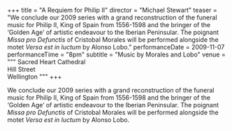 +++
title = "A Requiem for Philip II"
director = "Michael Stewart"
teaser = "We conclude our 2009 series with a grand reconstruction of the funeral music for Philip II, King of Spain from 1556-1598 and the bringer of the ‘Golden Age’ of artistic endeavour to the Iberian Peninsular. The poignant *Missa pro Defunctis* of Cristobal Morales will be performed alongside the motet *Versa est in luctum* by Alonso Lobo."
performanceDate = 2009-11-07
performanceTime = "8pm"
subtitle = "Music by Morales and Lobo"
venue = """
Sacred Heart Cathedral  
Hill Street  
Wellington
"""
+++

We conclude our 2009 series with a grand reconstruction of the funeral music for Philip II, King of Spain from 1556-1598 and the bringer of the ‘Golden Age’ of artistic endeavour to the Iberian Peninsular. The poignant *Missa pro Defunctis* of Cristobal Morales will be performed alongside the motet *Versa est in luctum* by Alonso Lobo.
